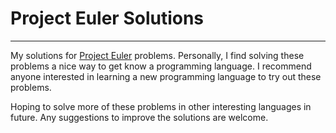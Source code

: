 # Project Euler Solutions
---
My solutions for [Project Euler](http://projecteuler.net/problems) problems. Personally, I find solving these problems a nice way to get know a programming language. I recommend anyone interested in learning a new programming language to try out these problems. 

Hoping to solve more of these problems in other interesting languages in future. Any suggestions to improve the solutions are welcome.